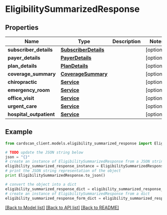 # EligibilitySummarizedResponse


## Properties
Name | Type | Description | Notes
------------ | ------------- | ------------- | -------------
**subscriber_details** | [**SubscriberDetails**](SubscriberDetails.md) |  | [optional] 
**payer_details** | [**PayerDetails**](PayerDetails.md) |  | [optional] 
**plan_details** | [**PlanDetails**](PlanDetails.md) |  | [optional] 
**coverage_summary** | [**CoverageSummary**](CoverageSummary.md) |  | [optional] 
**chiropractic** | [**Service**](Service.md) |  | [optional] 
**emergency_room** | [**Service**](Service.md) |  | [optional] 
**office_visit** | [**Service**](Service.md) |  | [optional] 
**urgent_care** | [**Service**](Service.md) |  | [optional] 
**hospital_outpatient** | [**Service**](Service.md) |  | [optional] 

## Example

```python
from cardscan_client.models.eligibility_summarized_response import EligibilitySummarizedResponse

# TODO update the JSON string below
json = "{}"
# create an instance of EligibilitySummarizedResponse from a JSON string
eligibility_summarized_response_instance = EligibilitySummarizedResponse.from_json(json)
# print the JSON string representation of the object
print EligibilitySummarizedResponse.to_json()

# convert the object into a dict
eligibility_summarized_response_dict = eligibility_summarized_response_instance.to_dict()
# create an instance of EligibilitySummarizedResponse from a dict
eligibility_summarized_response_form_dict = eligibility_summarized_response.from_dict(eligibility_summarized_response_dict)
```
[[Back to Model list]](../README.md#documentation-for-models) [[Back to API list]](../README.md#documentation-for-api-endpoints) [[Back to README]](../README.md)



